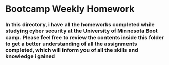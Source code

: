 # Bootcamp Weekly Homework
### In this directory, i have all the homeworks completed while studying cyber security at the University of Minnesota Boot camp. Please feel free to review the contents inside this folder to get a better understanding of all the assignments completed, which will inform you of all the skills and knowledge i gained
